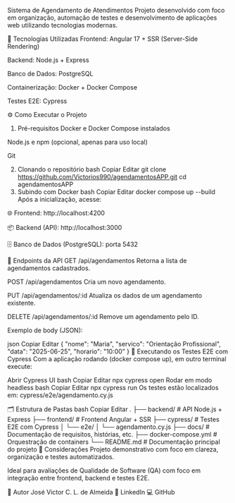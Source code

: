 Sistema de Agendamento de Atendimentos
Projeto desenvolvido com foco em organização, automação de testes e desenvolvimento de aplicações web utilizando tecnologias modernas.

🚀 Tecnologias Utilizadas
Frontend: Angular 17 + SSR (Server-Side Rendering)

Backend: Node.js + Express

Banco de Dados: PostgreSQL

Containerização: Docker + Docker Compose

Testes E2E: Cypress

⚙️ Como Executar o Projeto
1. Pré-requisitos
Docker e Docker Compose instalados

Node.js e npm (opcional, apenas para uso local)

Git

2. Clonando o repositório
bash
Copiar
Editar
git clone https://github.com/Victorios990/agendamentosAPP.git
cd agendamentosAPP
3. Subindo com Docker
bash
Copiar
Editar
docker compose up --build
Após a inicialização, acesse:

🌐 Frontend: http://localhost:4200

📦 Backend (API): http://localhost:3000

🗄️ Banco de Dados (PostgreSQL): porta 5432

📌 Endpoints da API
GET /api/agendamentos
Retorna a lista de agendamentos cadastrados.

POST /api/agendamentos
Cria um novo agendamento.

PUT /api/agendamentos/:id
Atualiza os dados de um agendamento existente.

DELETE /api/agendamentos/:id
Remove um agendamento pelo ID.

Exemplo de body (JSON):

json
Copiar
Editar
{
  "nome": "Maria",
  "servico": "Orientação Profissional",
  "data": "2025-06-25",
  "horario": "10:00"
}
🧪 Executando os Testes E2E com Cypress
Com a aplicação rodando (docker compose up), em outro terminal execute:

Abrir Cypress UI
bash
Copiar
Editar
npx cypress open
Rodar em modo headless
bash
Copiar
Editar
npx cypress run
Os testes estão localizados em:
cypress/e2e/agendamento.cy.js

🗂️ Estrutura de Pastas
bash
Copiar
Editar
.
├── backend/                # API Node.js + Express
├── frontend/               # Frontend Angular + SSR
├── cypress/                # Testes E2E com Cypress
│   └── e2e/
│       └── agendamento.cy.js
├── docs/                   # Documentação de requisitos, histórias, etc.
├── docker-compose.yml      # Orquestração de containers
└── README.md               # Documentação principal do projeto
📌 Considerações
Projeto demonstrativo com foco em clareza, organização e testes automatizados.

Ideal para avaliações de Qualidade de Software (QA) com foco em integração entre frontend, backend e testes E2E.

👤 Autor
José Victor C. L. de Almeida
🔗 LinkedIn
💻 GitHub


